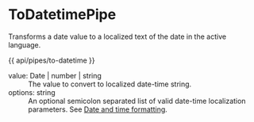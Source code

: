 <!-- ======================================================================
--- Search engine
title:          ToDatetimePipe
keywords:       datetime, date, time, pipe, formatting
description:    ToDatetimePipe for date and time formatting.
--- Menu system
order:          60
text:           ToDatetimePipe
hidden:         false
umbel:          false
--- Page properties
id:             
document:       
layout:         layout-2-left
$-left:         #side-menu
searchable:     true
--- Side menu
side-menu-root:     /api
side-menu-header:   API
side-menu-top:      
side-menu-depth:    2
======================================================================= -->

# ToDatetimePipe

Transforms a date value to a localized text of the date in the active language.

{{ api/pipes/to-datetime }}

<dl>
  <dt>
    value<span class="js-type">: Date | number | string</span>
  </dt>
  <dd>
    The value to convert to localized date-time string.
  </dd>
  <dt>
    options<span class="js-type">: string</span>
  </dt>
  <dd>
    An optional semicolon separated list of valid date-time localization parameters.
    See <a href="/documentation/localization/date-time">Date and time formatting</a>.
  </dd>
</dl>
